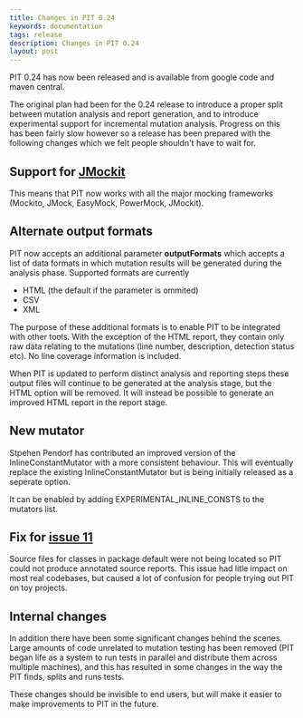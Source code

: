 ```yaml
---
title: Changes in PIT 0.24
keywords: documentation
tags: release
description: Changes in PIT 0.24
layout: post
---
```


PIT 0.24 has now been released and is available from google code and maven central.

<!-- more -->

The original plan had been for the 0.24 release to introduce a proper split between mutation analysis and report generation, and to introduce experimental support for incremental mutation analysis. Progress on this has been fairly slow however so a release has been prepared with the following changes which we felt people shouldn't have to wait for.

## Support for [JMockit](http://code.google.com/p/jmockit/) 

This means that PIT now works with all the major mocking frameworks (Mockito, JMock, EasyMock, PowerMock, JMockit).

## Alternate output formats

PIT now accepts an additional parameter **outputFormats** which accepts a list of data formats in which mutation results will be generated during the analysis phase. Supported formats are currently

 * HTML (the default if the parameter is ommited)
 * CSV
 * XML

The purpose of these additional formats is to enable PIT to be integrated with other tools. With the exception of the HTML report, they contain only raw data relating to the mutations (line number, description, detection status etc). No line coverage information is included.

When PIT is updated to perform distinct analysis and reporting steps these output files will continue to be generated at the analysis stage, 
but the HTML option will be removed. It will instead be possible to generate an improved HTML report in the report stage.

## New mutator

Stpehen Pendorf has contributed an improved version of the InlineConstantMutator with a more consistent behaviour. This will eventually replace the
existing InlineConstantMutator but is being initially released as a seperate option.

It can be enabled by adding EXPERIMENTAL_INLINE_CONSTS to the mutators list.

## Fix for [issue 11](http://code.google.com/p/pitestrunner/issues/detail?id=11)

Source files for classes in package default were not being located so PIT could not produce annotated source reports. This issue had litle
impact on most real codebases, but caused a lot of confusion for people trying out PIT on toy projects.

## Internal changes

In addition there have been some significant changes behind the scenes. Large amounts of code unrelated to mutation testing has been removed (PIT began life as a system to run tests in parallel and distribute them across multiple machines), and this has resulted in some changes in the way the PIT finds, splits and runs tests.

These changes should be invisible to end users, but will make it easier to make improvements to PIT in the future.


